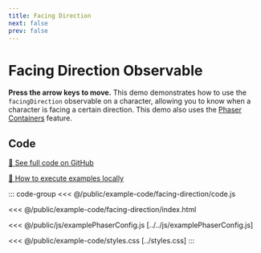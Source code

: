 ```yaml
---
title: Facing Direction
next: false
prev: false
---
```


<script setup>
import ExampleFrame from '../../components/ExampleFrame.vue';
</script>

# Facing Direction Observable

**Press the arrow keys to move.** This demo demonstrates how to use the `facingDirection` observable on a character, allowing you to know when a character is facing a certain direction. This demo also uses the [Phaser Containers](../phaser-container/index.html) feature.

<ExampleFrame :src="'../../example-code/facing-direction/index.html'" />

## Code

[:link: See full code on GitHub](https://github.com/Annoraaq/grid-engine/tree/master/docs/public/example-code/facing-direction)

[:open_book: How to execute examples locally](https://annoraaq.github.io/grid-engine/usage/execute-examples-locally/index.html)

::: code-group
<<< @/public/example-code/facing-direction/code.js

<<< @/public/example-code/facing-direction/index.html

<<< @/public/js/examplePhaserConfig.js [../../js/examplePhaserConfig.js]

<<< @/public/example-code/styles.css [../styles.css]
:::
